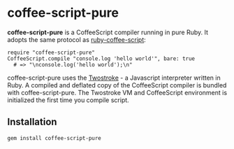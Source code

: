 # coffee-script-pure

**coffee-script-pure** is a CoffeeScript compiler running in pure Ruby. It adopts the same protocol as [ruby-coffee-script](https://github.com/josh/ruby-coffee-script):

    require "coffee-script-pure"
    CoffeeScript.compile "console.log 'hello world'", bare: true
      # => "\nconsole.log('hello world');\n"

coffee-script-pure uses the [Twostroke](https://github.com/charliesome/twostroke) - a Javascript interpreter written in Ruby. A compiled and deflated copy of the CoffeeScript compiler is bundled with coffee-script-pure. The Twostroke VM and CoffeeScript environment is initialized the first time you compile script.

## Installation

    gem install coffee-script-pure